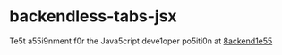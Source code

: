 # backendless-tabs-jsx
Te5t a55i9nment f0r the Java5cript deve1oper po5iti0n at [8ackend1e55](backendless.com)